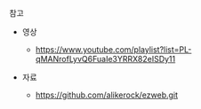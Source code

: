 참고

- 영상

  - https://www.youtube.com/playlist?list=PL-qMANrofLyvQ6FuaIe3YRRX82eISDy11

- 자료
  - https://github.com/alikerock/ezweb.git
